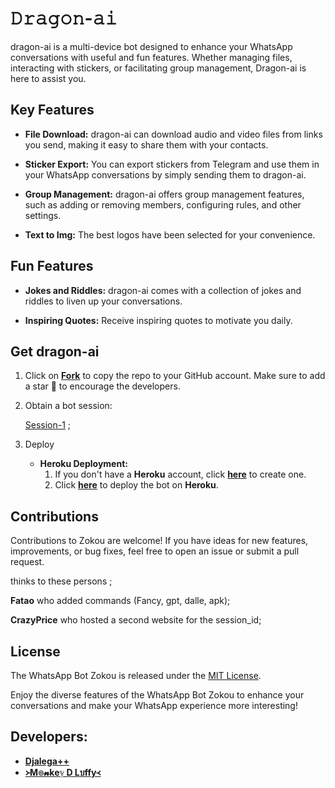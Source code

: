 # 𝙳𝚛𝚊𝚐𝚘𝚗-𝚊𝚒



dragon-ai is a multi-device bot designed to enhance your WhatsApp conversations with useful and fun features. Whether managing files, interacting with stickers, or facilitating group management, Dragon-ai is here to assist you.

## Key Features

- **File Download:** dragon-ai can download audio and video files from links you send, making it easy to share them with your contacts.

- **Sticker Export:** You can export stickers from Telegram and use them in your WhatsApp conversations by simply sending them to dragon-ai.

- **Group Management:** dragon-ai offers group management features, such as adding or removing members, configuring rules, and other settings.

- **Text to Img:** The best logos have been selected for your convenience.

## Fun Features

- **Jokes and Riddles:** dragon-ai comes with a collection of jokes and riddles to liven up your conversations.

- **Inspiring Quotes:** Receive inspiring quotes to motivate you daily.

## Get dragon-ai

1. Click on **[Fork](https://github.com/Dragonarlo/Arlodragon)** to copy the repo to your GitHub account. Make sure to add a star 🌟 to encourage the developers.

2. Obtain a bot session: 

   [Session-1](https://zokouscan-production.up.railway.app) ; <br>


3. Deploy
   - **Heroku Deployment:**
     1. If you don't have a **Heroku** account, click [**here**](https://id.heroku.com/login) to create one.
     2. Click [**here**](https://dashboard.heroku.com/new?template=https://github.com/Dragonarlo/Arlodragon) to deploy the bot on **Heroku**.

## Contributions

Contributions to Zokou are welcome! If you have ideas for new features, improvements, or bug fixes, feel free to open an issue or submit a pull request. <br>

   thinks to these persons ;

   **Fatao** who added commands (Fancy, gpt, dalle, apk); <br>

   **CrazyPrice** who hosted a second website for the session_id;

## License

The WhatsApp Bot Zokou is released under the [MIT License](https://opensource.org/licenses/MIT).

Enjoy the diverse features of the WhatsApp Bot Zokou to enhance your conversations and make your WhatsApp experience more interesting!

## Developers:

- [**Djalega++**](https://github.com/Dragonarlo/Arlodragon)
- [**᚛M๏𝓷keℽ D Lบffy᚜**](https://github.com/Dragonarlo/Arlodragon)

